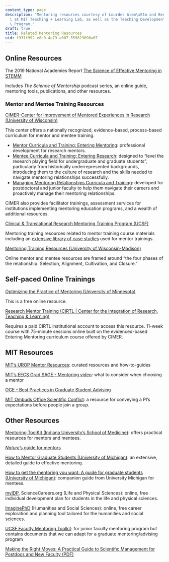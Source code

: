 ```yaml
---
content_type: page
description: "Mentoring resources courtesy of Lourdes Alem\xE1n and Benjamin Hansberry\
  \ at MIT Teaching + Learning Lab, as well as the Teaching Development Fellowship\
  \ Program."
draft: true
title: Related Mentoring Resources
uid: f331f992-e8c0-4e79-a007-559823096a07
---
```

## Online Resources

The 2019 National Academies Report [The Science of Effective Mentoring in STEMM](https://www.nationalacademies.org/our-work/the-science-of-effective-mentoring-in-stemm)

Includes *The Science of Mentorship* podcast series, an online guide, mentoring tools, publications, and other resources.

### Mentor and Mentee Training Resources

[CIMER-Center for Improvement of Mentored Experiences in Research (University of Wisconsin)](https://cimerproject.org/)

This center offers a nationally recognized, evidence-based, process-based curriculum for mentor and mentee training.

- [Mentor Curricula and Training: Entering Mentoring](https://cimerproject.org/entering-mentoring/): professional development for research mentors.
- [Mentee Curricula and Training: Entering Research](https://cimerproject.org/entering-research/): designed to “level the research playing field for undergraduate and graduate students”, particularly from historically underrepresented backgrounds, introducing them to the culture of research and the skills needed to navigate mentoring relationships successfully. 
- [Managing Mentoring Relationships Curricula and Training](https://cimerproject.org/mentoring-up/): developed for postdoctoral and junior faculty to help them navigate their careers and proactively manage their mentoring relationships.

CIMER also provides facilitator trainings, assessment services for institutions implementing mentoring education programs, and a wealth of additional resources. 

[Clinical & Translational Research Mentoring Training Program (UCSF)](http://accelerate.ucsf.edu/training/mtp)

Mentoring training resources related to mentor training course materials including an [extensive library of case studies](http://accelerate.ucsf.edu/training/mdp-cases) used for mentor trainings.

[Mentoring Training Resources (University of Wisconsin-Madison)](https://ictr.wisc.edu/mentoring/)

Online mentor and mentee resources are framed around “the four phases of the relationship: Selection, Alignment, Cultivation, and Closure.”

## Self-paced Online Trainings

[Optimizing the Practice of Mentoring (University of Minnesota)](https://www.ctsi.umn.edu/education-and-training/mentoring/mentor-training)

This is a free online resource.

[Research Mentor Training (CIRTL | Center for the Integration of Research, Teaching & Learning)](https://www.cirtl.net/courses/261)

Requires a paid CIRTL institutional account to access this resource. 11-week course with 75-minute sessions online built on the evidenced-based Entering Mentoring curriculum course offered by CIMER.

## MIT Resources

[MIT’s UROP Mentor Resources](https://urop.mit.edu/mentors/resources/): curated resources and how-to-guides

[MIT’s EECS Grad SAGE - Mentoring video](https://www.youtube.com/watch?v=x7O0AwKRJNg): what to consider when choosing a mentor

[OGE - Best Practices in Graduate Student Advising](https://oge.mit.edu/wp-content/uploads/2022/07/Best-Practices-B.pdf)

[MIT Ombuds Office Scientific Conflict](https://ombudsman.nih.gov/scientific_conflicts): a resource for conveying a PI’s expectations before people join a group.

## Other Resources

[Mentoring ToolKit (Indiana University’s School of Medicine)](https://faculty.medicine.iu.edu/let-us-help/mentoring/mentoring-toolkit/): offers practical resources for mentors and mentees.

[*Nature*’s guide for mentors](https://www.nature.com/articles/447791a?foxtrotcallback=true)

[How to Mentor Graduate Students (University of Michigan)](https://rackham.umich.edu/wp-content/uploads/2018/11/Fmentoring.pdf): an extensive, detailed guide to effective mentoring.

[How to get the mentoring you want: A guide for graduate students (University of Michigan)](https://rackham.umich.edu/wp-content/uploads/2018/11/mentoring.pdf): companion guide from University Michigan for mentees.

[myIDP](http://myidp.sciencecareers.org/), ScienceCareers.org (Life and Physical Sciences): online, free individual development plan for students in the life and physical sciences.

[ImaginePhD](https://www.imaginephd.com/) (Humanities and Social Sciences): online, free career exploration and planning tool tailored for the humanities and social sciences.

[UCSF Faculty Mentoring Toolkit](https://facultyacademicaffairs.ucsf.edu/faculty-life/mentoring): for junior faculty mentoring program but contains documents that we can adapt for a graduate mentoring/advising program

[Making the Right Moves: A Practical Guide to Scientifıc Management for Postdocs and New Faculty (PDF)](https://www.hhmi.org/sites/default/files/Educational%20Materials/Lab%20Management/Making%20the%20Right%20Moves/moves2.pdf)